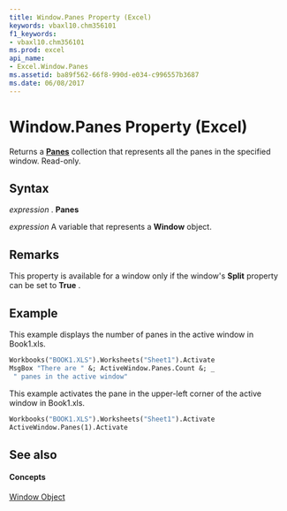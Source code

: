 ```yaml
---
title: Window.Panes Property (Excel)
keywords: vbaxl10.chm356101
f1_keywords:
- vbaxl10.chm356101
ms.prod: excel
api_name:
- Excel.Window.Panes
ms.assetid: ba89f562-66f8-990d-e034-c996557b3687
ms.date: 06/08/2017
---
```



# Window.Panes Property (Excel)

Returns a  **[Panes](panes-object-excel.md)** collection that represents all the panes in the specified window. Read-only.


## Syntax

 _expression_ . **Panes**

 _expression_ A variable that represents a **Window** object.


## Remarks

This property is available for a window only if the window's  **Split** property can be set to **True** .


## Example

This example displays the number of panes in the active window in Book1.xls.


```vb
Workbooks("BOOK1.XLS").Worksheets("Sheet1").Activate 
MsgBox "There are " &; ActiveWindow.Panes.Count &; _ 
 " panes in the active window"
```

This example activates the pane in the upper-left corner of the active window in Book1.xls.




```vb
Workbooks("BOOK1.XLS").Worksheets("Sheet1").Activate 
ActiveWindow.Panes(1).Activate
```


## See also


#### Concepts


[Window Object](window-object-excel.md)


